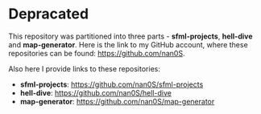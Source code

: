 # Depracated
This repository was partitioned into three parts - **sfml-projects**, **hell-dive** and **map-generator**. Here is the link to my GitHub account, where these repositories can be found: https://github.com/nan0S.

Also here I provide links to these repositories:
* **sfml-projects**: https://github.com/nan0S/sfml-projects
* **hell-dive**: https://github.com/nan0S/hell-dive
* **map-generator**: https://github.com/nan0S/map-generator